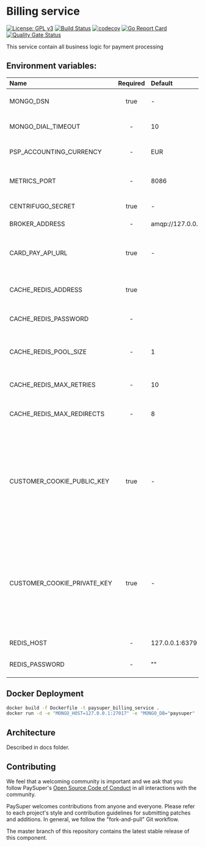 Billing service
=====
[![License: GPL v3](https://img.shields.io/badge/License-GPLv3-brightgreen.svg)](https://www.gnu.org/licenses/gpl-3.0)
[![Build Status](https://travis-ci.org/paysuper/paysuper-billing-server.svg?branch=master)](https://travis-ci.org/paysuper/paysuper-billing-server) 
[![codecov](https://codecov.io/gh/paysuper/paysuper-billing-server/branch/master/graph/badge.svg)](https://codecov.io/gh/paysuper/paysuper-billing-server)
[![Go Report Card](https://goreportcard.com/badge/github.com/paysuper/paysuper-billing-server)](https://goreportcard.com/report/github.com/paysuper/paysuper-billing-server) [![Quality Gate Status](https://sonarcloud.io/api/project_badges/measure?project=paysuper_paysuper-billing-server&metric=alert_status)](https://sonarcloud.io/dashboard?id=paysuper_paysuper-billing-server)

This service contain all business logic for payment processing

## Environment variables:

| Name                                 | Required | Default               | Description                                                                                                                         |
|:-------------------------------------|:--------:|:----------------------|:------------------------------------------------------------------------------------------------------------------------------------|
| MONGO_DSN                            | true     | -                     | MongoBD DSN connection string                                                                                                       |
| MONGO_DIAL_TIMEOUT                   | -        | 10                    | MongoBD dial timeout in seconds                                                                                                     |
| PSP_ACCOUNTING_CURRENCY              | -        | EUR                   | PaySuper accounting currency                                                                                                        |
| METRICS_PORT                         | -        | 8086                  | Http server port for health and metrics request                                                                                     |
| CENTRIFUGO_SECRET                    | true     | -                     | Centrifugo secret key                                                                                                               |
| BROKER_ADDRESS                       | -        | amqp://127.0.0.1:5672 | RabbitMQ url address                                                                                                                |
| CARD_PAY_API_URL                     | true     | -                     | CardPay API url to process payments, more in [documentation](https://integration.cardpay.com/v3/)                                   | 
| CACHE_REDIS_ADDRESS                  | true     |                       | A seed list of host:port addresses of cluster nodes                                                                                 |
| CACHE_REDIS_PASSWORD                 | -        |                       | Password for connection string                                                                                                      |
| CACHE_REDIS_POOL_SIZE                | -        | 1                     | PoolSize applies per cluster node and not for the whole cluster                                                                     |
| CACHE_REDIS_MAX_RETRIES              | -        | 10                    | Maximum retries for connection                                                                                                      |
| CACHE_REDIS_MAX_REDIRECTS            | -        | 8                     | The maximum number of retries before giving up                                                                                      |
| CUSTOMER_COOKIE_PUBLIC_KEY           | true     | -                     | Base64 encoded RSA public key - used for encrypt customer browser cookies content. Minimal length of RSA public key must be 4096    |
| CUSTOMER_COOKIE_PRIVATE_KEY          | true     | -                     | Base64 encoded RSA private key - used for decrypt customer browser cookies content. Minimal length of RSA private key must be 4096  |
| REDIS_HOST                           | -        | 127.0.0.1:6379        | Redis server host                                                                                                                   |
| REDIS_PASSWORD                       | -        | ""                    | Password to access to Redis server                                                                                                  |

## Docker Deployment

```bash
docker build -f Dockerfile -t paysuper_billing_service .
docker run -d -e "MONGO_HOST=127.0.0.1:27017" -e "MONGO_DB="paysuper" ... e="CACHE_PROJECT_PAYMENT_METHOD_TIMEOUT=600" paysuper_billing_service
```

## Architecture

Described in docs folder.

## Contributing
We feel that a welcoming community is important and we ask that you follow PaySuper's [Open Source Code of Conduct](https://github.com/paysuper/code-of-conduct/blob/master/README.md) in all interactions with the community.

PaySuper welcomes contributions from anyone and everyone. Please refer to each project's style and contribution guidelines for submitting patches and additions. In general, we follow the "fork-and-pull" Git workflow.

The master branch of this repository contains the latest stable release of this component.

 
